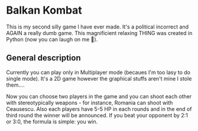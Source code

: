 # Balkan Kombat
This is my second silly game I have ever made. It's a political incorrect and AGAIN a really dumb game.
This magnificient relaxing THING was created in Python (now you can laugh on me 🤣).

## General description
Currently you can play only in Multiplayer mode (becaues I'm too lasy to do single mode). It's a 2D game however the graphical stuffs aren't mine I stole them....

Now you can choose two players in the game and you can shoot each other with stereotypically weapons - for instance, Romania can shoot with Ceausescu.
Also each players have 5-5 HP in each rounds and in the end of third round the winner will be announced. If you beat your opponent by 2:1 or 3:0, the formula is simple: you win.



